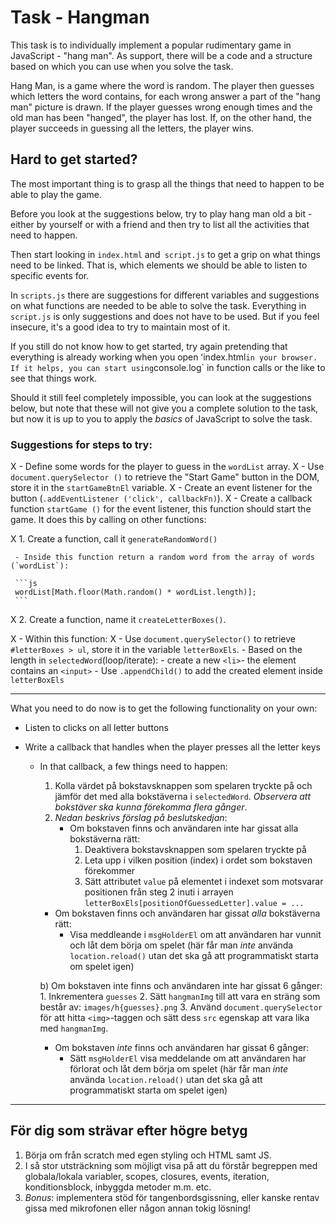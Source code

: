 # Task - Hangman

This task is to individually implement a popular rudimentary game in JavaScript - "hang man". As support, there will be a code and a structure based on which you can use when you solve the task.

Hang Man, is a game where the word is random. The player then guesses which letters the word contains, for each wrong answer a part of the "hang man" picture is drawn. If the player guesses wrong enough times and the old man has been "hanged", the player has lost. If, on the other hand, the player succeeds in guessing all the letters, the player wins.

## Hard to get started?

The most important thing is to grasp all the things that need to happen to be able to play the game.

Before you look at the suggestions below, try to play hang man old a bit - either by yourself or with a friend and then try to list all the activities that need to happen.

Then start looking in `index.html` and` script.js` to get a grip on what things need to be linked. That is, which elements we should be able to listen to specific events for.

In `scripts.js` there are suggestions for different variables and suggestions on what functions are needed to be able to solve the task. Everything in `script.js` is only suggestions and does not have to be used. But if you feel insecure, it's a good idea to try to maintain most of it.

If you still do not know how to get started, try again pretending that everything is already working when you open ʻindex.html`in your browser. If it helps, you can start using`console.log` in function calls or the like to see that things work.

Should it still feel completely impossible, you can look at the suggestions below, but note that these will not give you a complete solution to the task, but now it is up to you to apply the _basics_ of JavaScript to solve the task.

### Suggestions for steps to try:

X - Define some words for the player to guess in the `wordList` array.
X - Use `document.querySelector ()` to retrieve the "Start Game" button in the DOM, store it in the `startGameBtnEl` variable.
X - Create an event listener for the button (`.addEventListener ('click', callbackFn)`).
X - Create a callback function `startGame ()` for the event listener, this function should start the game. It does this by calling on other functions:

X 1. Create a function, call it `generateRandomWord()`

     - Inside this function return a random word from the array of words (`wordList`):

     ```js
     wordList[Math.floor(Math.random() * wordList.length)];
     ```

X 2. Create a function, name it `createLetterBoxes()`.

X - Within this function:
X   - Use `document.querySelector()` to retrieve `#letterBoxes > ul`, store it in the        variable `letterBoxEls`.
    - Based on the length in `selectedWord`(loop/iterate):
      - create a new `<li>`- the element contains an `<input>`
    - Use `.appendChild()` to add the created element inside `letterBoxEls`

---

What you need to do now is to get the following functionality on your own:

- Listen to clicks on all letter buttons
- Write a callback that handles when the player presses all the letter keys

  - In that callback, a few things need to happen:

    1. Kolla värdet på bokstavsknappen som spelaren tryckte på och jämför det med alla bokstäverna i `selectedWord`. _Observera att bokstäver ska kunna förekomma flera gånger_.
    2. _Nedan beskrivs förslag på beslutskedjan_:
       - Om bokstaven finns och användaren inte har gissat alla bokstäverna rätt:
         1. Deaktivera bokstavsknappen som spelaren tryckte på
         2. Leta upp i vilken position (index) i ordet som bokstaven förekommer
         3. Sätt attributet `value` på elementet i indexet som motsvarar positionen från steg 2 inuti i arrayen `letterBoxEls[positionOfGuessedLetter].value = ...`

    - Om bokstaven finns och användaren har gissat _alla_ bokstäverna rätt:
      - Visa meddleande i `msgHolderEl` om att användaren har vunnit och låt dem börja om spelet (här får man _inte_ använda `location.reload()` utan det ska gå att programmatiskt starta om spelet igen)

    b) Om bokstaven inte finns och användaren inte har gissat 6 gånger: 1. Inkrementera `guesses` 2. Sätt `hangmanImg` till att vara en sträng som består av:
    `images/h{guesses}.png` 3. Använd `document.querySelector` för att hitta `<img>`-taggen och sätt dess `src` egenskap att vara lika med `hangmanImg`.

    - Om bokstaven _inte_ finns och användaren har gissat 6 gånger:
      - Sätt `msgHolderEl` visa meddelande om att användaren har förlorat och låt dem börja om spelet (här får man _inte_ använda `location.reload()` utan det ska gå att programmatiskt starta om spelet igen)

---

## För dig som strävar efter högre betyg

1. Börja om från scratch med egen styling och HTML samt JS.
2. I så stor utsträckning som möjligt visa på att du förstår begreppen med globala/lokala variabler, scopes, closures, events, iteration, konditionsblock, inbyggda metoder m.m. etc.
3. _Bonus_: implementera stöd för tangenbordsgissning, eller kanske rentav gissa med mikrofonen eller någon annan tokig lösning!
